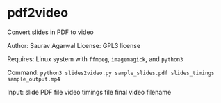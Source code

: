 # pdf2video
Convert slides in PDF to video

Author: Saurav Agarwal
License: GPL3 license

Requires: Linux system with `ffmpeg`, `imagemagick`, and `python3`

Command: `python3 slides2video.py sample_slides.pdf slides_timings sample_output.mp4`

Input:    slide PDF file
               video timings file
               final video filename

